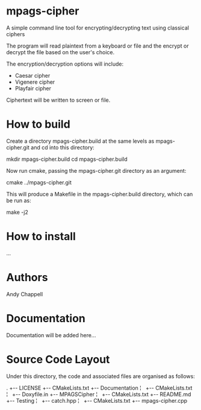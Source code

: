 # mpags-cipher
A simple command line tool for encrypting/decrypting text using
classical ciphers  

The program will read plaintext from a keyboard or file and the encrypt
or decrypt the file based on the user's choice.  

The encryption/decryption options will include:
*	Caesar cipher
*	Vigenere cipher
*	Playfair cipher  

Ciphertext will be written to screen or file.  

# How to build

Create a directory mpags-cipher.build at the same levels as
mpags-cipher.git and cd into this directory:

   mkdir mpags-cipher.build
   cd mpags-cipher.build

Now run cmake, passing the mpags-cipher.git directory as an
argument:

   cmake ../mpags-cipher.git

This will produce a Makefile in the mpags-cipher.build directory, which
can be run as:

   make -j2

# How to install

...  

# Authors

Andy Chappell  

# Documentation

Documentation will be added here...

# Source Code Layout
Under this directory, the code and associated files are organised as
follows:

.
+-- LICENSE
+-- CMakeLists.txt
+-- Documentation
¦   +-- CMakeLists.txt
¦   +-- Doxyfile.in
+-- MPAGSCipher
¦   +-- CMakeLists.txt
+-- README.md
+-- Testing
¦   +-- catch.hpp
¦   +-- CMakeLists.txt
+-- mpags-cipher.cpp
